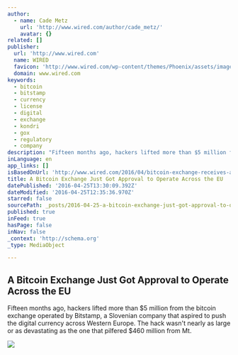 ```yaml
---
author:
  - name: Cade Metz
    url: 'http://www.wired.com/author/cade_metz/'
    avatar: {}
related: []
publisher:
  url: 'http://www.wired.com'
  name: WIRED
  favicon: 'http://www.wired.com/wp-content/themes/Phoenix/assets/images/favicon.ico'
  domain: www.wired.com
keywords:
  - bitcoin
  - bitstamp
  - currency
  - license
  - digital
  - exchange
  - kondri
  - gox
  - regulatory
  - company
description: "Fifteen months ago, hackers lifted more than $5 million from the bitcoin exchange operated by Bitstamp, a Slovenian company that aspired to push the digital currency across Western Europe. The hack wasn't nearly as large or as devastating as the one that pilfered $460 million from Mt."
inLanguage: en
app_links: []
isBasedOnUrl: 'http://www.wired.com/2016/04/bitcoin-exchange-receives-approval-operate-across-eu/'
title: A Bitcoin Exchange Just Got Approval to Operate Across the EU
datePublished: '2016-04-25T13:30:09.392Z'
dateModified: '2016-04-25T12:35:36.970Z'
starred: false
sourcePath: _posts/2016-04-25-a-bitcoin-exchange-just-got-approval-to-operate-across-the-e.md
published: true
inFeed: true
hasPage: false
inNav: false
_context: 'http://schema.org'
_type: MediaObject

---
```

<article style=""><h1>A Bitcoin Exchange Just Got Approval to Operate Across the EU</h1><p>Fifteen months ago, hackers lifted more than $5 million from the bitcoin exchange operated by Bitstamp, a Slovenian company that aspired to push the digital currency across Western Europe. The hack wasn't nearly as large or as devastating as the one that pilfered $460 million from Mt.</p><img src="http://www.wired.com/wp-content/uploads/2016/02/Bitcoin-01-1200x630.jpg" /></article>